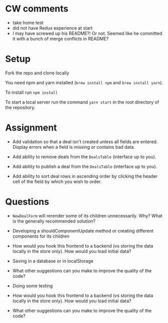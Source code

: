 # CW comments
- take home test
- did not have Redux experience at start
- I may have screwed up his README?!  Or not.  Seemed like he committed it with a bunch of merge conflicts in README?

# Setup

Fork the repo and clone locally

You need npm and yarn installed (`brew install npm` and `brew install yarn`).

To install run `npm install`

To start a local server run the command `yarn start` in the root directory of the repository.

# Assignment

* Add validation so that a deal isn't created unless all fields are entered.  Display errors when a field is missing or contains bad data.

* Add ability to remove deals from the `DealsTable` (interface up to you).

* Add ability to publish a deal from the `DealsTable` (interface up to you).

* Add ability to sort deal rows in ascending order by clicking the header cell of the field by which you wish to order.

# Questions

* `NewDealForm` will rerender some of its children unnecessarily.  Why? 
What is the generally recommended solution?

- Developing a shouldComponentUpdate method or creating different components for its children

* How would you hook this frontend to a backend (vs storing the data locally in the store only).  How would you load initial data?

- Saving in a database or in localStorage

* What other suggestions can you make to improve the quality of the code?

- Doing some testing

* How would you hook this frontend to a backend (vs storing the data locally in the store only).  How would you load initial data?

* What other suggestions can you make to improve the quality of the code?
